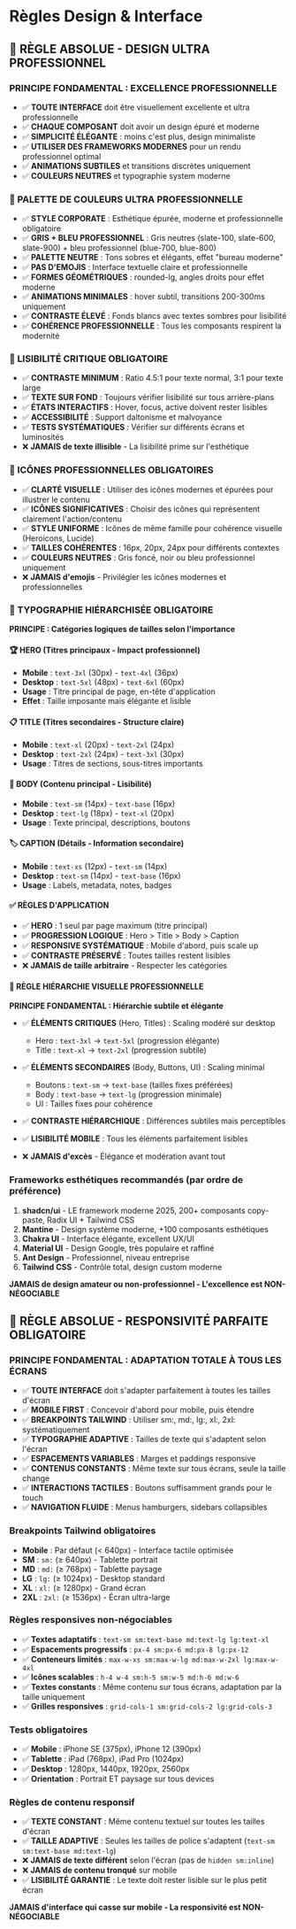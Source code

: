 # Règles Design & Interface

## 🎯 RÈGLE ABSOLUE - DESIGN ULTRA PROFESSIONNEL

### PRINCIPE FONDAMENTAL : EXCELLENCE PROFESSIONNELLE
- ✅ **TOUTE INTERFACE** doit être visuellement excellente et ultra professionnelle
- ✅ **CHAQUE COMPOSANT** doit avoir un design épuré et moderne
- ✅ **SIMPLICITÉ ÉLÉGANTE** : moins c'est plus, design minimaliste
- ✅ **UTILISER DES FRAMEWORKS MODERNES** pour un rendu professionnel optimal
- ✅ **ANIMATIONS SUBTILES** et transitions discrètes uniquement
- ✅ **COULEURS NEUTRES** et typographie system moderne

### 🎨 PALETTE DE COULEURS ULTRA PROFESSIONNELLE
- ✅ **STYLE CORPORATE** : Esthétique épurée, moderne et professionnelle obligatoire
- ✅ **GRIS + BLEU PROFESSIONNEL** : Gris neutres (slate-100, slate-600, slate-900) + bleu professionnel (blue-700, blue-800)
- ✅ **PALETTE NEUTRE** : Tons sobres et élégants, effet "bureau moderne"
- ✅ **PAS D'EMOJIS** : Interface textuelle claire et professionnelle
- ✅ **FORMES GÉOMÉTRIQUES** : rounded-lg, angles droits pour effet moderne
- ✅ **ANIMATIONS MINIMALES** : hover subtil, transitions 200-300ms uniquement
- ✅ **CONTRASTE ÉLEVÉ** : Fonds blancs avec textes sombres pour lisibilité
- ✅ **COHÉRENCE PROFESSIONNELLE** : Tous les composants respirent la modernité

### 📖 LISIBILITÉ CRITIQUE OBLIGATOIRE
- ✅ **CONTRASTE MINIMUM** : Ratio 4.5:1 pour texte normal, 3:1 pour texte large
- ✅ **TEXTE SUR FOND** : Toujours vérifier lisibilité sur tous arrière-plans
- ✅ **ÉTATS INTERACTIFS** : Hover, focus, active doivent rester lisibles
- ✅ **ACCESSIBILITÉ** : Support daltonisme et malvoyance
- ✅ **TESTS SYSTÉMATIQUES** : Vérifier sur différents écrans et luminosités
- ❌ **JAMAIS de texte illisible** - La lisibilité prime sur l'esthétique

### 🎯 ICÔNES PROFESSIONNELLES OBLIGATOIRES
- ✅ **CLARTÉ VISUELLE** : Utiliser des icônes modernes et épurées pour illustrer le contenu
- ✅ **ICÔNES SIGNIFICATIVES** : Choisir des icônes qui représentent clairement l'action/contenu
- ✅ **STYLE UNIFORME** : Icônes de même famille pour cohérence visuelle (Heroicons, Lucide)
- ✅ **TAILLES COHÉRENTES** : 16px, 20px, 24px pour différents contextes
- ✅ **COULEURS NEUTRES** : Gris foncé, noir ou bleu professionnel uniquement
- ❌ **JAMAIS d'emojis** - Privilégier les icônes modernes et professionnelles

### 📐 TYPOGRAPHIE HIÉRARCHISÉE OBLIGATOIRE
**PRINCIPE : Catégories logiques de tailles selon l'importance**

#### 🏆 HERO (Titres principaux - Impact professionnel)
- **Mobile** : `text-3xl` (30px) - `text-4xl` (36px)
- **Desktop** : `text-5xl` (48px) - `text-6xl` (60px)
- **Usage** : Titre principal de page, en-tête d'application
- **Effet** : Taille imposante mais élégante et lisible

#### 📋 TITLE (Titres secondaires - Structure claire)
- **Mobile** : `text-xl` (20px) - `text-2xl` (24px)
- **Desktop** : `text-2xl` (24px) - `text-3xl` (30px)
- **Usage** : Titres de sections, sous-titres importants

#### 📄 BODY (Contenu principal - Lisibilité)
- **Mobile** : `text-sm` (14px) - `text-base` (16px)
- **Desktop** : `text-lg` (18px) - `text-xl` (20px)
- **Usage** : Texte principal, descriptions, boutons

#### 🏷️ CAPTION (Détails - Information secondaire)
- **Mobile** : `text-xs` (12px) - `text-sm` (14px)
- **Desktop** : `text-sm` (14px) - `text-base` (16px)
- **Usage** : Labels, metadata, notes, badges

#### ✅ RÈGLES D'APPLICATION
- ✅ **HERO** : 1 seul par page maximum (titre principal)
- ✅ **PROGRESSION LOGIQUE** : Hero > Title > Body > Caption
- ✅ **RESPONSIVE SYSTÉMATIQUE** : Mobile d'abord, puis scale up
- ✅ **CONTRASTE PRÉSERVÉ** : Toutes tailles restent lisibles
- ❌ **JAMAIS de taille arbitraire** - Respecter les catégories

#### 🎯 RÈGLE HIÉRARCHIE VISUELLE PROFESSIONNELLE
**PRINCIPE FONDAMENTAL : Hiérarchie subtile et élégante**

- ✅ **ÉLÉMENTS CRITIQUES** (Hero, Titles) : Scaling modéré sur desktop
  - Hero : `text-3xl` → `text-5xl` (progression élégante)
  - Title : `text-xl` → `text-2xl` (progression subtile)
  
- ✅ **ÉLÉMENTS SECONDAIRES** (Body, Buttons, UI) : Scaling minimal
  - Boutons : `text-sm` → `text-base` (tailles fixes préférées)
  - Body : `text-base` → `text-lg` (progression minimale)
  - UI : Tailles fixes pour cohérence
  
- ✅ **CONTRASTE HIÉRARCHIQUE** : Différences subtiles mais perceptibles
- ✅ **LISIBILITÉ MOBILE** : Tous les éléments parfaitement lisibles
- ❌ **JAMAIS d'excès** - Élégance et modération avant tout

### Frameworks esthétiques recommandés (par ordre de préférence)
1. **shadcn/ui** - LE framework moderne 2025, 200+ composants copy-paste, Radix UI + Tailwind CSS
2. **Mantine** - Design système moderne, +100 composants esthétiques
3. **Chakra UI** - Interface élégante, excellent UX/UI
4. **Material UI** - Design Google, très populaire et raffiné
5. **Ant Design** - Professionnel, niveau entreprise
6. **Tailwind CSS** - Contrôle total, design custom moderne

**JAMAIS de design amateur ou non-professionnel - L'excellence est NON-NÉGOCIABLE**

## 📱 RÈGLE ABSOLUE - RESPONSIVITÉ PARFAITE OBLIGATOIRE

### PRINCIPE FONDAMENTAL : ADAPTATION TOTALE À TOUS LES ÉCRANS
- ✅ **TOUTE INTERFACE** doit s'adapter parfaitement à toutes les tailles d'écran
- ✅ **MOBILE FIRST** : Concevoir d'abord pour mobile, puis étendre
- ✅ **BREAKPOINTS TAILWIND** : Utiliser sm:, md:, lg:, xl:, 2xl: systématiquement
- ✅ **TYPOGRAPHIE ADAPTIVE** : Tailles de texte qui s'adaptent selon l'écran
- ✅ **ESPACEMENTS VARIABLES** : Marges et paddings responsive
- ✅ **CONTENUS CONSTANTS** : Même texte sur tous écrans, seule la taille change
- ✅ **INTERACTIONS TACTILES** : Boutons suffisamment grands pour le touch
- ✅ **NAVIGATION FLUIDE** : Menus hamburgers, sidebars collapsibles

### Breakpoints Tailwind obligatoires
- **Mobile** : Par défaut (< 640px) - Interface tactile optimisée
- **SM** : `sm:` (≥ 640px) - Tablette portrait
- **MD** : `md:` (≥ 768px) - Tablette paysage
- **LG** : `lg:` (≥ 1024px) - Desktop standard
- **XL** : `xl:` (≥ 1280px) - Grand écran
- **2XL** : `2xl:` (≥ 1536px) - Écran ultra-large

### Règles responsives non-négociables
- ✅ **Textes adaptatifs** : `text-sm sm:text-base md:text-lg lg:text-xl`
- ✅ **Espacements progressifs** : `px-4 sm:px-6 md:px-8 lg:px-12`
- ✅ **Conteneurs limités** : `max-w-xs sm:max-w-lg md:max-w-2xl lg:max-w-4xl`
- ✅ **Icônes scalables** : `h-4 w-4 sm:h-5 sm:w-5 md:h-6 md:w-6`
- ✅ **Textes constants** : Même contenu sur tous écrans, adaptation par la taille uniquement
- ✅ **Grilles responsives** : `grid-cols-1 sm:grid-cols-2 lg:grid-cols-3`

### Tests obligatoires
- ✅ **Mobile** : iPhone SE (375px), iPhone 12 (390px)
- ✅ **Tablette** : iPad (768px), iPad Pro (1024px)  
- ✅ **Desktop** : 1280px, 1440px, 1920px, 2560px
- ✅ **Orientation** : Portrait ET paysage sur tous devices

### Règles de contenu responsif
- ✅ **TEXTE CONSTANT** : Même contenu textuel sur toutes les tailles d'écran
- ✅ **TAILLE ADAPTIVE** : Seules les tailles de police s'adaptent (`text-sm sm:text-base md:text-lg`)
- ❌ **JAMAIS de texte différent** selon l'écran (pas de `hidden sm:inline`)
- ❌ **JAMAIS de contenu tronqué** sur mobile
- ✅ **LISIBILITÉ GARANTIE** : Le texte doit rester lisible sur le plus petit écran

**JAMAIS d'interface qui casse sur mobile - La responsivité est NON-NÉGOCIABLE**